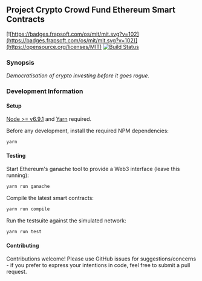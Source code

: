 ## Project Crypto Crowd Fund Ethereum Smart Contracts

[![https://badges.frapsoft.com/os/mit/mit.svg?v=102](https://badges.frapsoft.com/os/mit/mit.svg?v=102)](https://opensource.org/licenses/MIT) [![Build Status](https://travis-ci.org/kolygri/crypto-crowd-fund.svg?branch=master)](https://travis-ci.org/kolygri/crypto-crowd-fund)

### Synopsis

*Democratisation of crypto investing before it goes rogue.*

### Development Information

#### Setup

[Node >= v6.9.1](https://nodejs.org/en/) and [Yarn](https://yarnpkg.com/en/) required.

Before any development, install the required NPM dependencies:

```bash
yarn
```

#### Testing

Start Ethereum's ganache tool to provide a Web3 interface (leave this running):

```bash
yarn run ganache
```

Compile the latest smart contracts:

```bash
yarn run compile
```

Run the testsuite against the simulated network:

```bash
yarn run test
```

#### Contributing

Contributions welcome! Please use GitHub issues for suggestions/concerns - if you prefer to express your intentions in code, feel free to submit a pull request.
